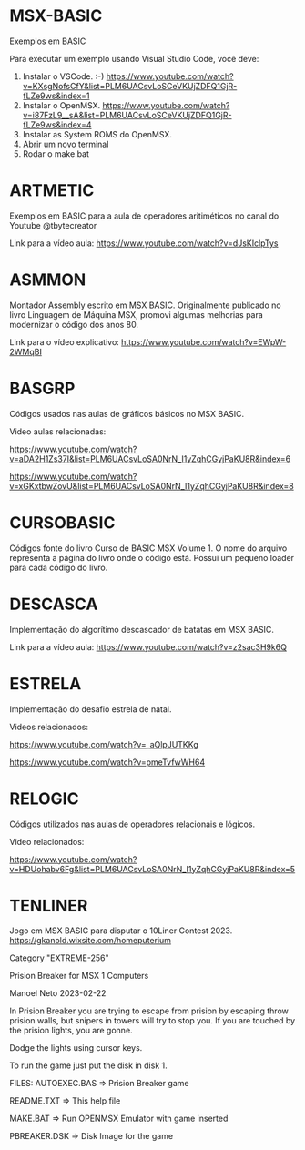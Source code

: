 # MSX-BASIC

 Exemplos em BASIC
 
 Para executar um exemplo usando Visual Studio Code, você deve:

 1. Instalar o VSCode. :-) https://www.youtube.com/watch?v=KXsgNofsCfY&list=PLM6UACsvLoSCeVKUjZDFQ1GjR-fLZe9ws&index=1 
 2. Instalar o OpenMSX. https://www.youtube.com/watch?v=i87FzL9__sA&list=PLM6UACsvLoSCeVKUjZDFQ1GjR-fLZe9ws&index=4
 3. Instalar as System ROMS do OpenMSX.
 4. Abrir um novo terminal 
 5. Rodar o make.bat


# ARTMETIC

Exemplos em BASIC para a aula de operadores aritiméticos no canal do Youtube @tbytecreator

Link para a vídeo aula: https://www.youtube.com/watch?v=dJsKIclpTys

# ASMMON

Montador Assembly escrito em MSX BASIC. Originalmente publicado no livro Linguagem de Máquina MSX, promovi algumas melhorias para modernizar o código dos anos 80. 

Link para o vídeo explicativo: https://www.youtube.com/watch?v=EWpW-2WMqBI

# BASGRP
Códigos usados nas aulas de gráficos básicos no MSX BASIC. 

Video aulas relacionadas: 

https://www.youtube.com/watch?v=aDA2H1Zs37I&list=PLM6UACsvLoSA0NrN_I1yZqhCGyjPaKU8R&index=6

https://www.youtube.com/watch?v=xGKxtbwZovU&list=PLM6UACsvLoSA0NrN_I1yZqhCGyjPaKU8R&index=8

# CURSOBASIC

Códigos fonte do livro Curso de BASIC MSX Volume 1. O nome do arquivo representa a página do livro onde o código está. Possui um pequeno loader para cada código do livro. 

# DESCASCA

Implementação do algorítimo descascador de batatas em MSX BASIC.

Link para a vídeo aula: https://www.youtube.com/watch?v=z2sac3H9k6Q

# ESTRELA

Implementação do desafio estrela de natal.

Videos relacionados: 

https://www.youtube.com/watch?v=_aQlpJUTKKg

https://www.youtube.com/watch?v=pmeTvfwWH64

# RELOGIC

Códigos utilizados nas aulas de operadores relacionais e lógicos.

Video relacionados:

https://www.youtube.com/watch?v=HDUohabv6Fg&list=PLM6UACsvLoSA0NrN_I1yZqhCGyjPaKU8R&index=5


# TENLINER

Jogo em MSX BASIC para disputar o 10Liner Contest 2023. 
https://gkanold.wixsite.com/homeputerium

Category "EXTREME-256"

Prision Breaker for MSX 1 Computers

Manoel Neto 2023-02-22

In Prision Breaker you are trying to escape from prision by escaping throw prision walls, but snipers in towers will try to stop you. If you are touched by the prision lights, you are gonne.  

Dodge the lights using cursor keys. 

To run the game just put the disk in disk 1. 

FILES: 
AUTOEXEC.BAS => Prision Breaker game

README.TXT   => This help file

MAKE.BAT     => Run OPENMSX Emulator with game inserted

PBREAKER.DSK => Disk Image for the game 
